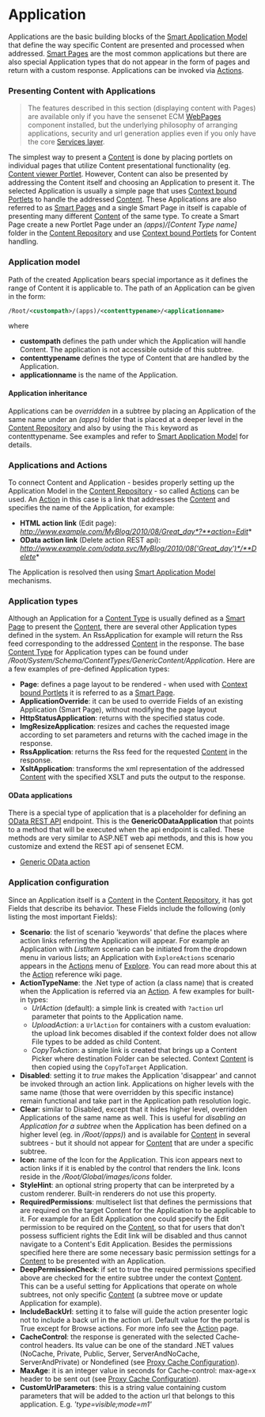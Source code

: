 # Application

Applications are the basic building blocks of the [Smart Application Model](smart-application-model.md) that define the way specific Content are presented and processed when addressed. [Smart Pages](smart-pages.md) are the most common applications but there are also special Application types that do not appear in the form of pages and return with a custom response. Applications can be invoked via [Actions](action.md).

### Presenting Content with Applications

> The features described in this section (displaying content with Pages) are available only if you have the sensenet ECM [WebPages](https://github.com/SenseNet/sn-webpages) component installed, but the underlying philosophy of arranging applications, security and url generation applies even if you only have the core [Services layer](https://github.com/SenseNet/sensenet).

The simplest way to present a [Content](content.md) is done by placing portlets on individual pages that utilize Content presentational functionality (eg. [Content viewer Portlet](content-viewer-portlet.md). However, Content can also be presented by addressing the Content itself and choosing an Application to present it. The selected Application is usually a simple page that uses [Context bound Portlets](context-bound-portlets.md) to handle the addressed [Content](content.md). These Applications are also referred to as [Smart Pages](smart-pages.md) and a single Smart Page in itself is capable of presenting many different [Content](content.md) of the same type. To create a Smart Page create a new Portlet Page under an _(apps)/[Content Type name]_ folder in the [Content Repository](content-repository.md) and use [Context bound Portlets](context-bound-portlets.md) for Content handling.

### Application model

Path of the created Application bears special importance as it defines the range of Content it is applicable to. The path of an Application can be given in the form:

```xml
/Root/<custompath>/(apps)/<contenttypename>/<applicationname>
```

where

- **custompath** defines the path under which the Application will handle Content. The application is not accessible outside of this subtree.
- **contenttypename** defines the type of Content that are handled by the Application.
- **applicationname** is the name of the Application.

#### Application inheritance

Applications can be *overridden* in a subtree by placing an Application of the same name under an _(apps)_ folder that is placed at a deeper level in the [Content Repository](content-repository.md) and also by using the `This` keyword as contenttypename. See examples and refer to [Smart Application Model](smart-application-model.md) for details.

### Applications and Actions

To connect Content and Application - besides properly setting up the Application Model in the [Content Repository](content-repository.md) - so called [Actions](action.md) can be used. An [Action](action.md) in this case is a link that addresses the [Content](content.md) and specifies the name of the Application, for example:

- **HTML action link** (Edit page): *http://www.example.com/MyBlog/2010/08/Great_day*?**action=Edit**
- **OData action link** (Delete action REST api): *http://www.example.com/odata.svc/MyBlog/2010/08('Great_day')*/**Delete**

The Application is resolved then using [Smart Application Model](smart-application-model.md) mechanisms.

### Application types

Although an Application for a [Content Type](content-type.md) is usually defined as a [Smart Page](smart-pages.md) to present the [Content](content.md), there are several other Application types defined in the system. An RssApplication for example will return the Rss feed corresponding to the addressed [Content](content.md) in the response. The base [Content Type](content-type.md) for Application types can be found under _/Root/System/Schema/ContentTypes/GenericContent/Application_. Here are a few examples of pre-defined Application types:

- **Page**: defines a page layout to be rendered - when used with [Context bound Portlets](context-bound-portlets.md) it is referred to as a [Smart Page](smart-pages.md).
- **ApplicationOverride**: it can be used to override Fields of an existing Application (Smart Page), without modifying the page layout
- **HttpStatusApplication**: returns with the specified status code.
- **ImgResizeApplication**: resizes and caches the requested image according to set parameters and returns with the cached image in the response.
- **RssApplication**: returns the Rss feed for the requested [Content](content.md) in the response.
- **XsltApplication**: transforms the xml representation of the addressed [Content](content.md) with the specified XSLT and puts the output to the response.

#### OData applications
There is a special type of application that is a placeholder for defining an [OData REST API](odata-rest-api.md) endpoint. This is the **GenericODataApplication** that points to a method that will be executed when the api endpoint is called. These methods are very similar to ASP.NET web api methods, and this is how you customize and extend the REST api of sensenet ECM.

- [Generic OData action](generic-odata-action.md)

### Application configuration

Since an Application itself is a [Content](content.md) in the [Content Repository](content-repository.md), it has got Fields that describe its behavior. These Fields include the following (only listing the most important Fields):

- **Scenario**: the list of scenario 'keywords' that define the places where action links referring the Application will appear. For example an Application with _ListItem_ scenario can be initiated from the dropdown menu in various lists; an Application with `ExploreActions` scenario appears in the [Actions](action.md) menu of [Explore](content-explorer.md). You can read more about this at the [Action](action.md) reference wiki page.
- **ActionTypeName**: the .Net type of action (a class name) that is created when the Application is referred via an [Action](action.md). A few examples for built-in types:
  - _UrlAction_ (default): a simple link is created with `?action` url parameter that points to the Application name.
  - _UploadAction_: a `UrlAction` for containers with a custom evaluation: the upload link becomes disabled if the context folder does not allow File types to be added as child Content.
  - _CopyToAction_: a simple link is created that brings up a Content Picker where destination Folder can be selected. Context [Content](content.md) is then copied using the `CopyToTarget` Application.
- **Disabled**: setting it to *true* makes the Application 'disappear' and cannot be invoked through an action link. Applications on higher levels with the same name (those that were overridden by this specific instance) remain functional and take part in the Application path resolution logic.
- **Clear**: similar to Disabled, except that it hides higher level, overridden Applications of the same name as well. This is useful for *disabling an Application for a subtree* when the Application has been defined on a higher level (eg. in _/Root/(apps)_) and is available for [Content](content.md) in several subtrees - but it should not appear for [Content](content.md) that are under a specific subtree.
- **Icon**: name of the Icon for the Application. This icon appears next to action links if it is enabled by the control that renders the link. Icons reside in the _/Root/Global/images/icons_ folder.
- **StyleHint**: an optional string property that can be interpreted by a custom renderer. Built-in renderers do not use this property.
- **RequiredPermissions**: multiselect list that defines the permissions that are required on the target Content for the Application to be applicable to it. For example for an Edit Application one could specify the Edit permission to be required on the [Content](content.md), so that for users that don't possess sufficient rights the Edit link will be disabled and thus cannot navigate to a Content's Edit Application. Besides the permissions specified here there are some necessary basic permission settings for a [Content](content.md) to be presented with an Application.
- **DeepPermissionCheck**: if set to true the required permissions specified above are checked for the entire subtree under the context [Content](content.md). This can be a useful setting for Applications that operate on whole subtrees, not only specific [Content](content.md) (a subtree move or update Application for example).
- **IncludeBackUrl**: setting it to false will guide the action presenter logic not to include a back url in the action url. Default value for the portal is True except for Browse actions. For more info see the [Action](action.md) page.
- **CacheControl**: the response is generated with the selected Cache-control headers. Its value can be one of the standard .NET values (NoCache, Private, Public, Server, ServerAndNoCache, ServerAndPrivate) or Nondefined (see [Proxy Cache Configuration](proxy-cache-configuration.md)).
- **MaxAge**: it is an integer value in seconds for Cache-control: max-age=x header to be sent out (see [Proxy Cache Configuration](proxy-cache-configuration.md)).
- **CustomUrlParameters**: this is a string value containing custom parameters that will be added to the action url that belongs to this application. E.g. _'type=visible;mode=m1'_
